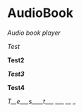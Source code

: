 AudioBook
=========

_Audio book player_

_Test_

__Test2__

___Test3___

____Test4____

_T__e___s____t____ ___ __ _